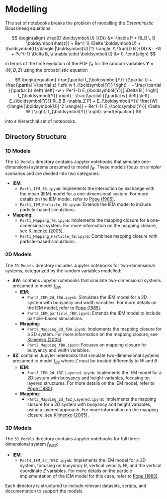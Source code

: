 # Modelling

This set of notebooks breaks the problem of modelling the *Deterministic* Boussinesq equations

$$
\begin{align}
  \frac{D \boldsymbol{U} }{Dt} &= -\nabla P + Ri_B \, B \boldsymbol{\hat{z}} + Re^{-1} \Delta \boldsymbol{U} + \boldsymbol{U}/\langle |\boldsymbol{U}|^2 \rangle, \\
    \frac{D B }{Dt}              &= -W + Pe^{-1} \Delta B, \\  
    \nabla \cdot \boldsymbol{U}  &= 0, 
\end{align}
$$

in terms of the time evolution of the PDF $f_{\boldsymbol{Y}}$ for the random variables $\boldsymbol{Y} = (W,B,Z)$ using the probabilistic equation

$$
\begin{equation}
    \frac{\partial f_{\boldsymbol{Y}} }{\partial t} + \frac{\partial }{\partial z} \left( w f_{\boldsymbol{Y}} \right) =   
    - \frac{\partial }{\partial b} \left( \left[ -w + Pe^{-1} E_{\boldsymbol{Y}}[ \Delta B ] \right] f_{\boldsymbol{Y}} \right) 
    - \frac{\partial }{\partial w} \left( \left[ E_{\boldsymbol{Y}}[ Ri_B B -\nabla_Z P] +  E_{\boldsymbol{Y}}[ \frac{W}{\langle |\boldsymbol{U}|^2 \rangle}] + Re^{-1} E_{\boldsymbol{Y}}[ \Delta W ] \right] f_{\boldsymbol{Y}} \right).
\end{equation}
$$

into a hierarchial set of notebooks.


## Directory Structure

### 1D Models
The `1D_Models` directory contains Jupyter notebooks that simulate one-dimensional systems presumed to model $f_B$. These models focus on simpler scenarios and are divided into two categories:
- **IEM**:
    - `Part1_IEM_fB.ipynb`: Implements the interaction by exchange with the mean (IEM) model for a one-dimensional system. For more details on the IEM model, refer to [Pope (1985)](https://doi.org/10.1017/S0022112085000942).
    - `Part1_IEM_Particle_fB.ipynb`: Extends the IEM model to include particle-based simulations.
- **Mapping**:
    - `Part1_Mapping_fB.ipynb`: Implements the mapping closure for a one-dimensional system. For more information on the mapping closure, see [Klimenko (2005)](https://doi.org/10.1016/j.ces.2005.01.035).
    - `Part1_Mapping_Particle_fB.ipynb`: Combines mapping closure with particle-based simulations.

### 2D Models
The `2D_Models` directory includes Jupyter notebooks for two-dimensional systems, categorized by the random variables modelled:
- **BW**: contains Jupyter notebooks that simulate two-dimensional systems presumed to model $f_{BW}$
    - **IEM**:
        - `Part2_IEM_2d_fBW.ipynb`: Simulates the IEM model for a 2D system with buoyancy and width variables. For more details on the IEM model, refer to [Pope (1985)](https://doi.org/10.1017/S0022112085000942).
        - `Part2_IEM_particle_fBW.ipynb`: Extends the IEM model to include particle-based simulations.
    - **Mapping**:
        - `Part2_Mapping_2d_fBW.ipynb`: Implements the mapping closure for a 2D system. For more information on the mapping closure, see [Klimenko (2005)](https://doi.org/10.1016/j.ces.2005.01.035).
        - `Part2_Mapping_fBW.ipynb`: Focuses on mapping closure for buoyancy and width variables.
- **BZ**: contains Jupyter notebooks that simulate two-dimensional systems presumed to model $f_{BZ}$ where $Z$ must be treated differently to $W$ and $B$
    - **IEM**:
        - `Part3_IEM_2d_fBZ_Layered.ipynb`: Implements the IEM model for a 2D system with buoyancy and height variables, focusing on layered structures. For more details on the IEM model, refer to [Pope (1985)](https://doi.org/10.1017/S0022112085000942).
    - **Mapping**:
        - `Part3_Mapping_2d_fBZ_Layered.ipynb`: Implements the mapping closure for a 2D system with buoyancy and height variables, using a layered approach. For more information on the mapping closure, see [Klimenko (2005)](https://doi.org/10.1016/j.ces.2005.01.035).

### 3D Models
The `3D_Models` directory contains Jupyter notebooks for full three-dimensional system $f_{WBZ}$:
- **IEM**:
    - `Part4_IEM_3d_fWBZ.ipynb`: Implements the IEM model for a 3D system, focusing on buoyancy $B$, vertical velocity $W$, and the vertical coordinate $Z$ variables. For more details on the particle implementation of the IEM model for this case, refer to [Pope (1985)](https://doi.org/10.1017/S0022112085000942).

Each directory is structured to include relevant datasets, scripts, and documentation to support the models.